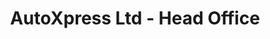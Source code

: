---
title: "AutoXpress Ltd - Head Office"
url: /nairobi/autoxpress-ltd-head-office/
shop: Autowerkstatt
---